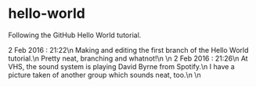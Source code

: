 # hello-world
Following the GitHub Hello World tutorial.

2 Feb 2016 : 21:22\n
Making and editing the first branch of the Hello World tutorial.\n
Pretty neat, branching and whatnot!\n
\n
2 Feb 2016 : 21:26\n
At VHS, the sound system is playing David Byrne from Spotify.\n
I have a picture taken of another group which sounds neat, too.\n
\n
